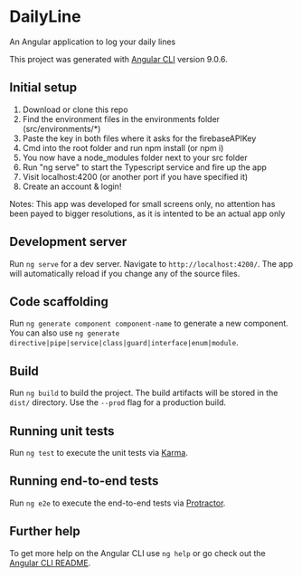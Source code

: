 # DailyLine
An Angular application to log your daily lines

This project was generated with [Angular CLI](https://github.com/angular/angular-cli) version 9.0.6.

## Initial setup

1. Download or clone this repo
2. Find the environment files in the environments folder (src/environments/*)
3. Paste the key in both files where it asks for the firebaseAPIKey
4. Cmd into the root folder and run npm install (or npm i)
5. You now have a node_modules folder next to your src folder
6. Run "ng serve" to start the Typescript service and fire up the app
7. Visit localhost:4200 (or another port if you have specified it)
8. Create an account & login!

Notes: This app was developed for small screens only, no attention has been payed to bigger resolutions, as it is intented to be an actual app only

## Development server

Run `ng serve` for a dev server. Navigate to `http://localhost:4200/`. The app will automatically reload if you change any of the source files.

## Code scaffolding

Run `ng generate component component-name` to generate a new component. You can also use `ng generate directive|pipe|service|class|guard|interface|enum|module`.

## Build

Run `ng build` to build the project. The build artifacts will be stored in the `dist/` directory. Use the `--prod` flag for a production build.

## Running unit tests

Run `ng test` to execute the unit tests via [Karma](https://karma-runner.github.io).

## Running end-to-end tests

Run `ng e2e` to execute the end-to-end tests via [Protractor](http://www.protractortest.org/).

## Further help

To get more help on the Angular CLI use `ng help` or go check out the [Angular CLI README](https://github.com/angular/angular-cli/blob/master/README.md).
